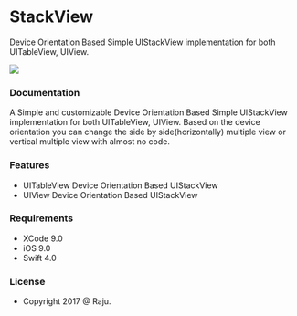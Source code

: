 # StackView
Device Orientation Based Simple UIStackView implementation for both UITableView, UIView.

![](https://media.giphy.com/media/3ohhwsbaQGZ7lZYnFC/giphy.gif)

### Documentation ###

A Simple and customizable Device Orientation Based Simple UIStackView implementation for both UITableView, UIView. Based on the device orientation you can change the side by side(horizontally) multiple view or vertical multiple view with almost no code. 

### Features ###

* UITableView Device Orientation Based UIStackView
* UIView Device Orientation Based UIStackView

### Requirements ###

* XCode 9.0
* iOS 9.0
* Swift 4.0

### License ###

* Copyright 2017 @ Raju.
